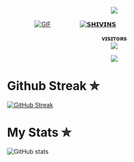    <p align="center">
<img src="https://readme-typing-svg.herokuapp.com?color=FFFFFF&width=420&lines=🕷+𝙎𝙃𝙄𝙑𝙄𝙉𝙎+𝘾𝙇𝙐𝘽+🕷">
</p>

 
ㅤㅤㅤㅤㅤ[![GIF](https://github.com/DAXXTEAM/DAXXTEAM/blob/main/DAXXTEAM.gif)](https://github.com/shivinsclub)
ㅤㅤㅤㅤㅤ[![𝗦𝗛𝗜𝗩𝗜𝗡𝗦](https://github-stats-alpha.vercel.app/api?username=shivinsclub "shivinsclub")](https://github-stats-alpha.vercel.app/api?username=shivinsclub "shivinsclub")
                                                          

<p align="center">
    <b>ᴠɪsɪᴛᴏʀs</b><br>
<img align="middle" src="https://profile-counter.glitch.me/ezbw69/count.svg" />
</p>

<p align="center">
<img src="https://telegra.ph/file/7c720637eb97e78f005bc.jpg">
</p>

# Github Streak ✮

  [![GitHub Streak](https://streak-stats.demolab.com?user=DAXXTEAM&theme=radical&border_radius=5&date_format=j%20M%5B%20Y%5D&fire=FF8100)](https://DAXXTEAM.me)


# My Stats ✮
![ GitHub stats](https://github-readme-stats.vercel.app/api?username=shivinsclub&show_icons=true&theme=radical)

